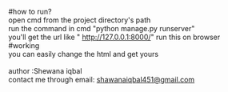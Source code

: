 #how to run?
<br>
open cmd from the project directory's path
<br>
run the command in cmd "python manage.py runserver"
<br>
you'll get the url like " http://127.0.0.1:8000/" run this on browser 
<br>
#working
<br>
you can easily change the html and get yours 
<br>
<br>
author :Shewana iqbal 
<br>
contact me through email: shawanaiqbal451@gmail.com
